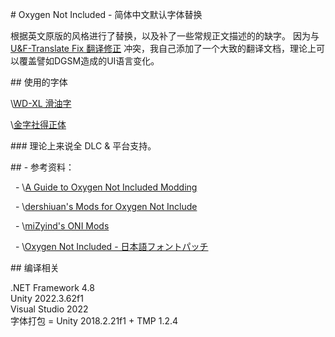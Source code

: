 \# Oxygen Not Included - 简体中文默认字体替换

根据英文原版的风格进行了替换，以及补了一些常规正文描述的的缺字。
因为与 [U\&F-Translate Fix 翻译修正](https://steamcommunity.com/sharedfiles/filedetails/?id=3374671941&searchtext=Translate+Fix) 冲突，我自己添加了一个大致的翻译文档，理论上可以覆盖譬如DGSM造成的UI语言变化。



\## 使用的字体

\\[WD-XL 滑油字](https://github.com/NightFurySL2001/WD-XL-font)

\\[金字社得正体]([https://github.com/bytedance/fonts](https://www.typeface.cn/shop/product/jinzishedezheng/))



\### 理论上来说全 DLC \& 平台支持。



\## - 参考资料：

  - \\[A Guide to Oxygen Not Included Modding](https://github.com/Cairath/Oxygen-Not-Included-Modding)

  - \\[dershiuan's Mods for Oxygen Not Include](https://github.com/dershiuan/ONI-Mods)

  - \\[miZyind's ONI Mods](https://github.com/miZyind/ONI-Mods)

  - \\[Oxygen Not Included - 日本語フォントパッチ](https://github.com/enslo/oni-font-patch-jp)



\## 编译相关

.NET Framework 4.8  
Unity 2022.3.62f1  
Visual Studio 2022  
字体打包 = Unity 2018.2.21f1 + TMP 1.2.4






